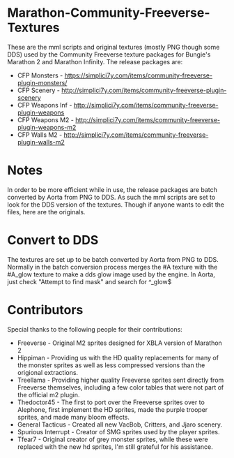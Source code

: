 # Marathon-Community-Freeverse-Textures
These are the mml scripts and original textures (mostly PNG though some DDS) used by the Community Freeverse texture packages for Bungie's Marathon 2 and Marathon Infinity.
The release packages are:

 - CFP Monsters - https://simplici7y.com/items/community-freeverse-plugin-monsters/
 - CFP Scenery - http://simplici7y.com/items/community-freeverse-plugin-scenery
 - CFP Weapons Inf - http://simplici7y.com/items/community-freeverse-plugin-weapons
 - CFP Weapons M2 - http://simplici7y.com/items/community-freeverse-plugin-weapons-m2
 - CFP Walls M2 - http://simplici7y.com/items/community-freeverse-plugin-walls-m2

# Notes
In order to be more efficient while in use, the release packages are batch converted by Aorta from PNG to DDS. As such the mml scripts are set to look for the DDS version of the textures.
Though if anyone wants to edit the files, here are the originals. 

# Convert to DDS
The textures are set up to be batch converted by Aorta from PNG to DDS.  Normally in the batch conversion process merges the #A texture with the #A_glow texture to make a dds glow image used by the engine.
In Aorta, just check "Attempt to find mask" and search for ^_glow$

# Contributors
Special thanks to the following people for their contributions:
 - Freeverse - Original M2 sprites designed for XBLA version of Marathon 2
 - Hippiman - Providing us with the HD quality replacements for many of the monster sprites as well as less compressed versions than the origional extractions.
 - Treellama - Providing higher quality Freeverse sprites sent directly from Freeverse themselves, including a few color tables that were not part of the official m2 plugin.
 - Thedoctor45 - The first to port over the Freeverse sprites over to Alephone, first implement the HD sprites, made the purple trooper sprites, and made many bloom effects.
 - General Tacticus - Created all new VacBob, Critters, and Jjaro scenery.
 - Spurious Interrupt - Creator of SMG sprites used by the player sprites.
 - Tfear7 - Original creator of grey monster sprites, while these were replaced with the new hd sprites, I'm still grateful for his assistance.
